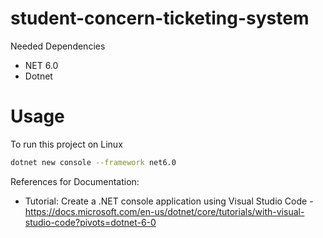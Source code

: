 # student-concern-ticketing-system

Needed Dependencies
- NET 6.0
- Dotnet

# Usage
To run this project on Linux

```bash
dotnet new console --framework net6.0
```

References for Documentation:
- Tutorial: Create a .NET console application using Visual Studio Code - https://docs.microsoft.com/en-us/dotnet/core/tutorials/with-visual-studio-code?pivots=dotnet-6-0
